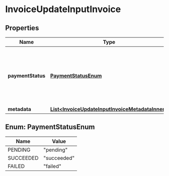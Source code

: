 

# InvoiceUpdateInputInvoice


## Properties

| Name | Type | Description | Notes |
|------------ | ------------- | ------------- | -------------|
|**paymentStatus** | [**PaymentStatusEnum**](#PaymentStatusEnum) | The payment status of the invoice. Possible values are &#x60;pending&#x60;, &#x60;failed&#x60; or &#x60;succeeded&#x60;. |  [optional] |
|**metadata** | [**List&lt;InvoiceUpdateInputInvoiceMetadataInner&gt;**](InvoiceUpdateInputInvoiceMetadataInner.md) |  |  [optional] |



## Enum: PaymentStatusEnum

| Name | Value |
|---- | -----|
| PENDING | &quot;pending&quot; |
| SUCCEEDED | &quot;succeeded&quot; |
| FAILED | &quot;failed&quot; |



